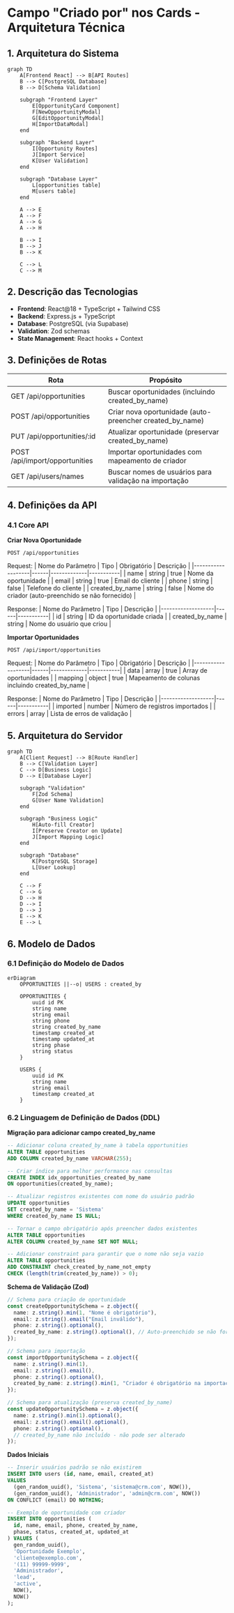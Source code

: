 # Campo "Criado por" nos Cards - Arquitetura Técnica

## 1. Arquitetura do Sistema

```mermaid
graph TD
    A[Frontend React] --> B[API Routes]
    B --> C[PostgreSQL Database]
    B --> D[Schema Validation]
    
    subgraph "Frontend Layer"
        E[OpportunityCard Component]
        F[NewOpportunityModal]
        G[EditOpportunityModal]
        H[ImportDataModal]
    end
    
    subgraph "Backend Layer"
        I[Opportunity Routes]
        J[Import Service]
        K[User Validation]
    end
    
    subgraph "Database Layer"
        L[opportunities table]
        M[users table]
    end
    
    A --> E
    A --> F
    A --> G
    A --> H
    
    B --> I
    B --> J
    B --> K
    
    C --> L
    C --> M
```

## 2. Descrição das Tecnologias

- **Frontend**: React@18 + TypeScript + Tailwind CSS
- **Backend**: Express.js + TypeScript
- **Database**: PostgreSQL (via Supabase)
- **Validation**: Zod schemas
- **State Management**: React hooks + Context

## 3. Definições de Rotas

| Rota | Propósito |
|------|-----------|
| GET /api/opportunities | Buscar oportunidades (incluindo created_by_name) |
| POST /api/opportunities | Criar nova oportunidade (auto-preencher created_by_name) |
| PUT /api/opportunities/:id | Atualizar oportunidade (preservar created_by_name) |
| POST /api/import/opportunities | Importar oportunidades com mapeamento de criador |
| GET /api/users/names | Buscar nomes de usuários para validação na importação |

## 4. Definições da API

### 4.1 Core API

**Criar Nova Oportunidade**
```
POST /api/opportunities
```

Request:
| Nome do Parâmetro | Tipo | Obrigatório | Descrição |
|-------------------|------|-------------|-----------|
| name | string | true | Nome da oportunidade |
| email | string | true | Email do cliente |
| phone | string | false | Telefone do cliente |
| created_by_name | string | false | Nome do criador (auto-preenchido se não fornecido) |

Response:
| Nome do Parâmetro | Tipo | Descrição |
|-------------------|------|-----------|
| id | string | ID da oportunidade criada |
| created_by_name | string | Nome do usuário que criou |

**Importar Oportunidades**
```
POST /api/import/opportunities
```

Request:
| Nome do Parâmetro | Tipo | Obrigatório | Descrição |
|-------------------|------|-------------|-----------|
| data | array | true | Array de oportunidades |
| mapping | object | true | Mapeamento de colunas incluindo created_by_name |

Response:
| Nome do Parâmetro | Tipo | Descrição |
|-------------------|------|-----------|
| imported | number | Número de registros importados |
| errors | array | Lista de erros de validação |

## 5. Arquitetura do Servidor

```mermaid
graph TD
    A[Client Request] --> B[Route Handler]
    B --> C[Validation Layer]
    C --> D[Business Logic]
    D --> E[Database Layer]
    
    subgraph "Validation"
        F[Zod Schema]
        G[User Name Validation]
    end
    
    subgraph "Business Logic"
        H[Auto-fill Creator]
        I[Preserve Creator on Update]
        J[Import Mapping Logic]
    end
    
    subgraph "Database"
        K[PostgreSQL Storage]
        L[User Lookup]
    end
    
    C --> F
    C --> G
    D --> H
    D --> I
    D --> J
    E --> K
    E --> L
```

## 6. Modelo de Dados

### 6.1 Definição do Modelo de Dados

```mermaid
erDiagram
    OPPORTUNITIES ||--o| USERS : created_by
    
    OPPORTUNITIES {
        uuid id PK
        string name
        string email
        string phone
        string created_by_name
        timestamp created_at
        timestamp updated_at
        string phase
        string status
    }
    
    USERS {
        uuid id PK
        string name
        string email
        timestamp created_at
    }
```

### 6.2 Linguagem de Definição de Dados (DDL)

**Migração para adicionar campo created_by_name**
```sql
-- Adicionar coluna created_by_name à tabela opportunities
ALTER TABLE opportunities 
ADD COLUMN created_by_name VARCHAR(255);

-- Criar índice para melhor performance nas consultas
CREATE INDEX idx_opportunities_created_by_name 
ON opportunities(created_by_name);

-- Atualizar registros existentes com nome do usuário padrão
UPDATE opportunities 
SET created_by_name = 'Sistema' 
WHERE created_by_name IS NULL;

-- Tornar o campo obrigatório após preencher dados existentes
ALTER TABLE opportunities 
ALTER COLUMN created_by_name SET NOT NULL;

-- Adicionar constraint para garantir que o nome não seja vazio
ALTER TABLE opportunities 
ADD CONSTRAINT check_created_by_name_not_empty 
CHECK (length(trim(created_by_name)) > 0);
```

**Schema de Validação (Zod)**
```typescript
// Schema para criação de oportunidade
const createOpportunitySchema = z.object({
  name: z.string().min(1, "Nome é obrigatório"),
  email: z.string().email("Email inválido"),
  phone: z.string().optional(),
  created_by_name: z.string().optional(), // Auto-preenchido se não fornecido
});

// Schema para importação
const importOpportunitySchema = z.object({
  name: z.string().min(1),
  email: z.string().email(),
  phone: z.string().optional(),
  created_by_name: z.string().min(1, "Criador é obrigatório na importação"),
});

// Schema para atualização (preserva created_by_name)
const updateOpportunitySchema = z.object({
  name: z.string().min(1).optional(),
  email: z.string().email().optional(),
  phone: z.string().optional(),
  // created_by_name não incluído - não pode ser alterado
});
```

**Dados Iniciais**
```sql
-- Inserir usuários padrão se não existirem
INSERT INTO users (id, name, email, created_at) 
VALUES 
  (gen_random_uuid(), 'Sistema', 'sistema@crm.com', NOW()),
  (gen_random_uuid(), 'Administrador', 'admin@crm.com', NOW())
ON CONFLICT (email) DO NOTHING;

-- Exemplo de oportunidade com criador
INSERT INTO opportunities (
  id, name, email, phone, created_by_name, 
  phase, status, created_at, updated_at
) VALUES (
  gen_random_uuid(), 
  'Oportunidade Exemplo', 
  'cliente@exemplo.com', 
  '(11) 99999-9999',
  'Administrador',
  'lead',
  'active',
  NOW(),
  NOW()
);
```